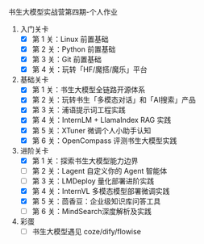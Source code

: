 书生大模型实战营第四期-个人作业

1. 入门关卡
   - [x] 第 1 关：Linux 前置基础
   - [x] 第 2 关：Python 前置基础
   - [x] 第 3 关：Git 前置基础
   - [x] 第 4 关：玩转「HF/魔搭/魔乐」平台

2. 基础关卡
   - [x] 第 1 关：书生大模型全链路开源体系
   - [x] 第 2 关：玩转书生「多模态对话」和「AI搜索」产品
   - [x] 第 3 关：浦语提示词工程实践
   - [x] 第 4 关：InternLM + LlamaIndex RAG 实践
   - [x] 第 5 关：XTuner 微调个人小助手认知
   - [x] 第 6 关：OpenCompass 评测书生大模型实践

3. 进阶关卡
   - [x] 第 1 关：探索书生大模型能力边界
   - [ ] 第 2 关：Lagent 自定义你的 Agent 智能体
   - [ ] 第 3 关：LMDeploy 量化部署进阶实践
   - [x] 第 4 关：InternVL 多模态模型部署微调实践
   - [x] 第 5 关：茴香豆：企业级知识库问答工具
   - [ ] 第 6 关：MindSearch深度解析及实践

4. 彩蛋
   - [ ] 书生大模型遇见 coze/dify/flowise
